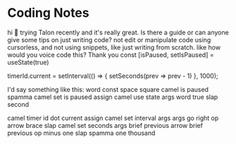 # Coding Notes

hi 👋 trying Talon recently and it's really great. Is there a guide or can anyone give some tips on just writing code? not edit or manipulate code using cursorless, and not using snippets, like just writing from scratch. like how would you voice code this? Thank you
const [isPaused, setIsPaused] = useState(true)

timerId.current = setInterval(() => {
    setSeconds(prev => prev - 1)
}, 1000);

I'd say something like this:
word const space square
camel is paused
spamma camel set is paused
assign camel use state
args word true
slap second

camel timer id dot current
assign camel set interval
args args go right op arrow brace slap
camel set seconds args
brief previous arrow brief previous op minus one
slap spamma one thousand


